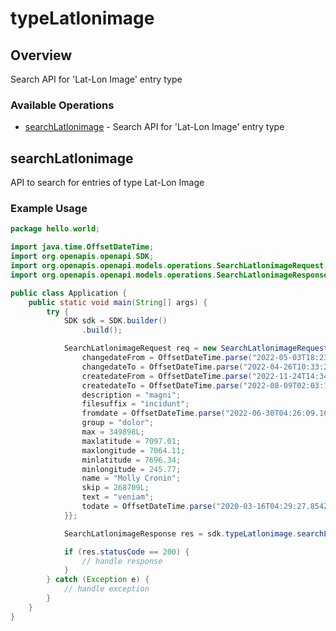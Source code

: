 # typeLatlonimage

## Overview

Search API for 'Lat-Lon Image' entry type

### Available Operations

* [searchLatlonimage](#searchlatlonimage) - Search API for 'Lat-Lon Image' entry type

## searchLatlonimage

API to search for entries of type Lat-Lon Image

### Example Usage

```java
package hello.world;

import java.time.OffsetDateTime;
import org.openapis.openapi.SDK;
import org.openapis.openapi.models.operations.SearchLatlonimageRequest;
import org.openapis.openapi.models.operations.SearchLatlonimageResponse;

public class Application {
    public static void main(String[] args) {
        try {
            SDK sdk = SDK.builder()
                .build();

            SearchLatlonimageRequest req = new SearchLatlonimageRequest() {{
                changedateFrom = OffsetDateTime.parse("2022-05-03T18:23:14.348Z");
                changedateTo = OffsetDateTime.parse("2022-04-26T10:33:22.468Z");
                createdateFrom = OffsetDateTime.parse("2022-11-24T14:34:13.159Z");
                createdateTo = OffsetDateTime.parse("2022-08-09T02:03:12.598Z");
                description = "magni";
                filesuffix = "incidunt";
                fromdate = OffsetDateTime.parse("2022-06-30T04:26:09.166Z");
                group = "dolor";
                max = 349898L;
                maxlatitude = 7097.01;
                maxlongitude = 7064.11;
                minlatitude = 7696.34;
                minlongitude = 245.77;
                name = "Molly Cronin";
                skip = 268709L;
                text = "veniam";
                todate = OffsetDateTime.parse("2020-03-16T04:29:27.854Z");
            }};            

            SearchLatlonimageResponse res = sdk.typeLatlonimage.searchLatlonimage(req);

            if (res.statusCode == 200) {
                // handle response
            }
        } catch (Exception e) {
            // handle exception
        }
    }
}
```
